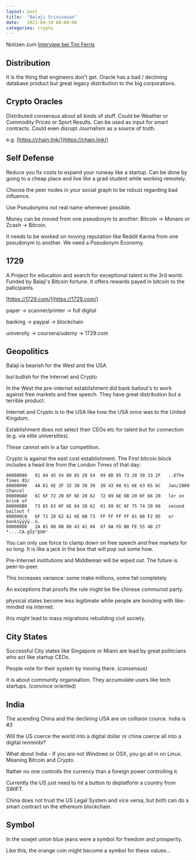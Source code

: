 ```yaml
---
layout: post
title:  "Balaji Srinivasan"
date:   2021-04-10 08:00:00
categories: crypto
---
```


Notizen zum [Interview bei Tim Ferris](https://tim.blog/2021/03/24/balaji-srinivasan/)

## Distribution

It is the thing that engineers don't get. Oracle has a bad / declining database product but great legacy distribution to the big corporations.


## Crypto Oracles

Distributed consensus about all kinds of stuff. Could be Weather or Commodity Prices or Sport Results. Can be used as input for smart contracts. Could even disrupt Journalism as a source of truth.

e.g. [https://chain.link/](https://chain.link/)


## Self Defense

Reduce you fix costs to expand your runway like a startup. Can be done by going to a cheap place and live like a grad student while working remotely.

Choose the peer nodes in your social graph to be robust regarding bad influence.

Use Pseudonyms not real name whenever possible.

Money can be moved from one pseudonym to another: Bitcoin -> Monero or Zcash -> Bitcoin.

It needs to be worked on moving reputation like Reddit Karma from one pseudonym to another. We need a Pseudonym Economy.


## 1729

A Project for education and search for exceptional talent in the 3rd world. Funded by Balaji's Bitcoin fortune. It offers rewards payed in bitcoin to the paticipants.

[https://1729.com/](https://1729.com/)

paper -> scanner/printer -> full digital

banking -> paypal -> blockchain

university -> coursera/udemy -> 1729.com


## Geopolitics

Balaji is bearish for the West and the USA

but bullish for the Internet and Crypto

In the West the pre-internet establishment did bank bailout's to work against free markets and free speech. They have great distribution but a terrible product.

Internet and Crypto is to the USA like how the USA once was to the United Kingdom.

Establishment does not select their CEOs etc for talent but for connection (e.g. via elite universities).

These cannot win in a fair competition.

Crypto is against the east cost establishment. The First bitcoin block includes a head line from the London Times of that day:

```
00000080   01 04 45 54 68 65 20 54  69 6D 65 73 20 30 33 2F   ..EThe Times 03/
00000090   4A 61 6E 2F 32 30 30 39  20 43 68 61 6E 63 65 6C   Jan/2009 Chancel
000000A0   6C 6F 72 20 6F 6E 20 62  72 69 6E 6B 20 6F 66 20   lor on brink of 
000000B0   73 65 63 6F 6E 64 20 62  61 69 6C 6F 75 74 20 66   second bailout f
000000C0   6F 72 20 62 61 6E 6B 73  FF FF FF FF 01 00 F2 05   or banksÿÿÿÿ..ò.
000000D0   2A 01 00 00 00 43 41 04  67 8A FD B0 FE 55 48 27   *....CA.gŠý°þUH'
```

You can only use force to clamp down on free speech and free markets for so long. It is like a jack in the box that will pop out some how.

Pre-Internet institutions and Middleman will be wiped out. The future is peer-to-peer.

This increases variance: some make millions, some fail completely.

An exceptions that proofs the rule might be the chinese communist party.

physical states become less legitimate while people are bonding with like-minded via internet.

this might lead to mass migrations rebuilding civil society.


## City States

Successful City states like Singapore or Miami are lead by great politicians who act like startup CEOs.

People vote for their system by moving there. (consensus)

It is about community organisation. They accumulate users like tech startups. (convince oriented)


## India

The acending China and the declining USA are on collision cource. India is #3

Will the US coerce the world into a digital dollar or china coerce all into a digital renminbi?

What about India - If you are not Windows or OSX, you go all in on Linux. Meaning Bitcoin and Crypto.
 
Rather no one controlls the currency than a foreign power controlling it. 

Currently the US just need to hit a button to deplatform a country from SWIFT.

China does not trust the US Legal System and vice versa, but both can do a smart contract on the ethereum blockchain.


## Symbol

In the sowjet union blue jeans were a symbol for freedom and prosperity.

Like this, the orange coin might become a symbol for these values...

